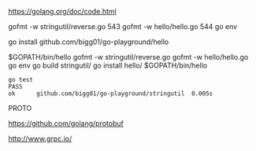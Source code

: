 https://golang.org/doc/code.html

gofmt -w stringutil/reverse.go
  543  gofmt -w hello/hello.go
  544  go env


go install github.com/bigg01/go-playground/hello

$GOPATH/bin/hello
gofmt -w stringutil/reverse.go
gofmt -w hello/hello.go
go env
go build stringutil/
go install hello/
$GOPATH/bin/hello

```
go test
PASS
ok  	github.com/bigg01/go-playground/stringutil	0.005s
```


PROTO

https://github.com/golang/protobuf

http://www.grpc.io/
